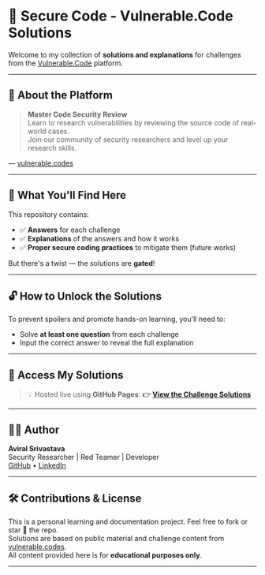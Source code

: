 # 🔐 Secure Code - Vulnerable.Code Solutions

Welcome to my collection of **solutions and explanations** for challenges from the [Vulnerable.Code](https://vulnerable.codes) platform.

---

## 🧠 About the Platform

> **Master Code Security Review**  
> Learn to research vulnerabilities by reviewing the source code of real-world cases.  
> Join our community of security researchers and level up your research skills.

— [vulnerable.codes](https://vulnerable.codes)

---

## 📘 What You'll Find Here

This repository contains:
- ✅ **Answers** for each challenge
- ✅ **Explanations** of the answers and how it works
- ✅ **Proper secure coding practices** to mitigate them (future works)

But there's a twist — the solutions are **gated**!

---

## 🔓 How to Unlock the Solutions

To prevent spoilers and promote hands-on learning, you'll need to:
- Solve **at least one question** from each challenge
- Input the correct answer to reveal the full explanation

---

## 🚀 Access My Solutions

> 💡 Hosted live using **GitHub Pages**:
**👉 [View the Challenge Solutions](https://aviral2642.github.io/secure-code-vulnerable.code-solutions/)**

---


## 👨‍💻 Author

**Aviral Srivastava**  
Security Researcher | Red Teamer | Developer  
[GitHub](https://github.com/Aviral2642) • [LinkedIn](https://www.linkedin.com/in/aviralsrivastava23/)

---

## 🛠️ Contributions & License

This is a personal learning and documentation project. Feel free to fork or star 🌟 the repo.  
Solutions are based on public material and challenge content from [vulnerable.codes](https://vulnerable.codes).  
All content provided here is for **educational purposes only**.

---


